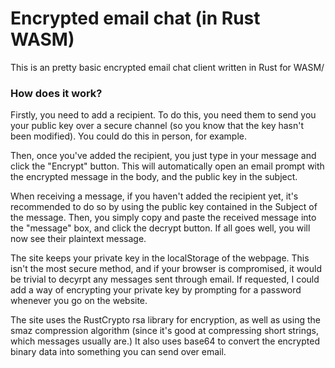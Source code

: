 # Encrypted email chat (in Rust WASM)

This is an pretty basic encrypted email chat client written in Rust for WASM/

### How does it work?

Firstly, you need to add a recipient. To do this, you need them to send you your public key over a secure channel (so you know that the key hasn't been modified). You could do this in person, for example.

Then, once you've added the recipient, you just type in your message and click the "Encrypt" button. This will automatically open an email prompt with the encrypted message in the body, and the public key in the subject. 

When receiving a message, if you haven't added the recipient yet, it's recommended to do so by using the public key contained in the Subject of the message. Then, you simply copy and paste the received message into the "message" box, and click the decrypt button. If all goes well, you will now see their plaintext message.

The site keeps your private key in the localStorage of the webpage. This isn't the most secure method, and if your browser is compromised, it would be trivial to decyrpt any messages sent through email. If requested, I could add a way of encrypting your private key by prompting for a password whenever you go on the website.

The site uses the RustCrypto rsa library for encryption, as well as using the smaz compression algorithm (since it's good at compressing short strings, which messages usually are.) It also uses base64 to convert the encrypted binary data into something you can send over email.